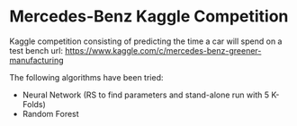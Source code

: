 # Mercedes-Benz Kaggle Competition
Kaggle competition consisting of predicting the time a car will spend on a test bench
url: https://www.kaggle.com/c/mercedes-benz-greener-manufacturing

The following algorithms have been tried:
* Neural Network (RS to find parameters and stand-alone run with 5 K-Folds)
* Random Forest
